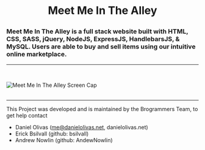 #
<h1>
<p align="center">
Meet Me In The Alley
</p>
</h1>

### Meet Me In The Alley is a full stack website built with HTML, CSS, SASS, jQuery, NodeJS, ExpressJS, HandlebarsJS, & MySQL.  Users are able to buy and sell items using our intuitive online marketplace.

---
<br>

![Meet Me In The Alley Screen Cap](./alley.png)
<br><br>
<hr>
This Project was developed and is maintained by the Brogrammers Team, to get help contact

- Daniel Olivas (me@danielolivas.net, danielolivas.net)
- Erick Bsilvall (github: bsilvall)
- Andrew Nowlin (github: AndewNowlin)


